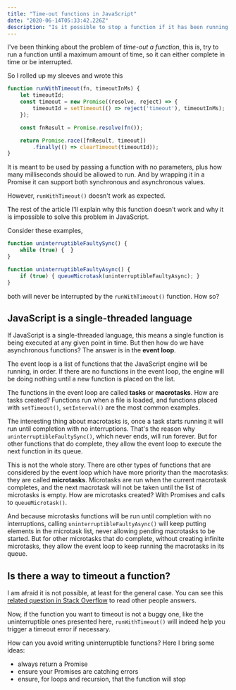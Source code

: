 ```yaml
---
title: "Time-out functions in JavaScript"
date: "2020-06-14T05:33:42.226Z"
description: "Is it possible to stop a function if it has been running for a long time?"
---
```


I've been thinking about the problem of _time-out a function_, this is, try to run a function until a maximum amount of time, so it can either complete in time or be interrupted.

So I rolled up my sleeves and wrote this

```javascript
function runWithTimeout(fn, timeoutInMs) {
    let timeoutId;
    const timeout = new Promise((resolve, reject) => {
        timeoutId = setTimeout(() => reject('timeout'), timeoutInMs);
    });

    const fnResult = Promise.resolve(fn());

    return Promise.race([fnResult, timeout])
        .finally(() => clearTimeout(timeoutId));
}
```

It is meant to be used by passing a function with no parameters, plus how many milliseconds should be allowed to run. And by wrapping it in a Promise it can support both synchronous and asynchronous values.

However, `runWithTimeout()` doesn't work as expected.

The rest of the article I'll explain why this function doesn't work and why it is impossible to solve this problem in JavaScript.

Consider these examples,

```javascript
function uninterruptibleFaultySync() {
    while (true) {  }
}

function uninterruptibleFaultyAsync() {
    if (true) { queueMicrotask(uninterruptibleFaultyAsync); }
}
```

both will never be interrupted by the `runWithTimeout()` function. How so?


## JavaScript is a single-threaded language
If JavaScript is a single-threaded language, this means a single function is being executed at any given point in time. But then how do we have asynchronous functions? The answer is in the **event loop**.

The event loop is a list of functions that the JavaScript engine will be running, in order. If there are no functions in the event loop, the engine will be doing nothing until a new function is placed on the list.

The functions in the event loop are called **tasks** or **macrotasks**. How are tasks created? Functions run when a file is loaded, and functions placed with `setTimeout()`, `setInterval()` are the most common examples.

The interesting thing about macrotasks is, once a task starts running it will run until completion with no interruptions. That's the reason why `uninterruptibleFaultySync()`, which never ends, will run forever. But for other functions that do complete, they allow the event loop to execute the next function in its queue.

This is not the whole story. There are other types of functions that are considered by the event loop which have more priority than the macrotasks: they are called **microtasks**. Microtasks are run when the current macrotask completes, and the next macrotask will not be taken until the list of microtasks is empty. How are microtasks created? With Promises and calls to `queueMicrotask()`.

And because microtasks functions will be run until completion with no interruptions, calling `uninterruptibleFaultyAsync()` will keep putting elements in the microtask list, never allowing pending macrotasks to be started. But for other microtasks that do complete, without creating infinite microtasks, they allow the event loop to keep running the macrotasks in its queue.


## Is there a way to timeout a function?
I am afraid it is not possible, at least for the general case. You can see this [related question in Stack Overflow](https://stackoverflow.com/questions/8778718/how-to-implement-a-function-timeout-in-javascript-not-just-the-settimeout) to read other people answers.

Now, if the function you want to timeout is not a buggy one, like the uninterruptible ones presented here, `runWithTimeout()` will indeed help you trigger a timeout error if necessary.

How can you avoid writing uninterruptible functions? Here I bring some ideas:
- always return a Promise
- ensure your Promises are catching errors
- ensure, for loops and recursion, that the function will stop